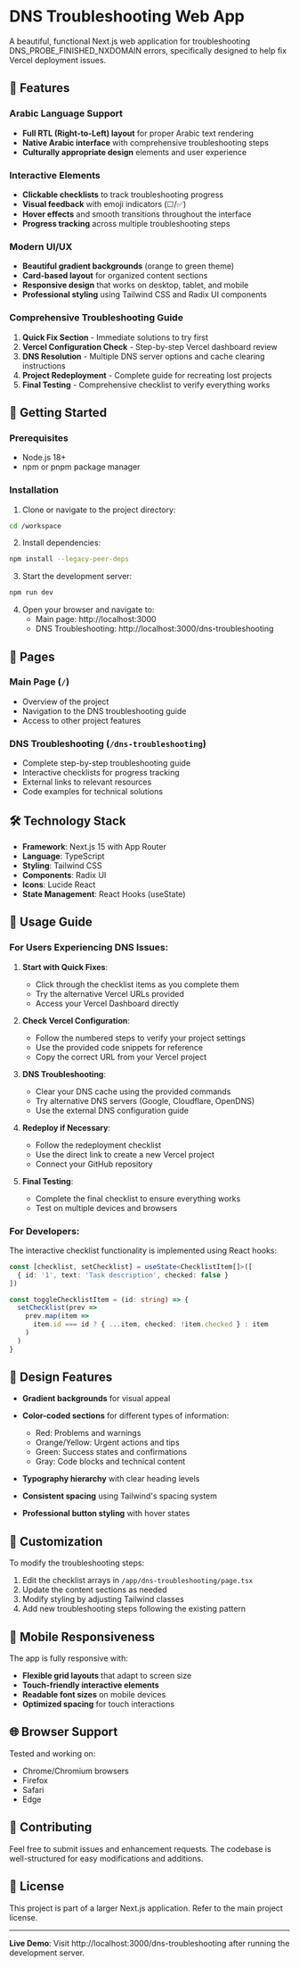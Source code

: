 # DNS Troubleshooting Web App

A beautiful, functional Next.js web application for troubleshooting DNS_PROBE_FINISHED_NXDOMAIN errors, specifically designed to help fix Vercel deployment issues.

## 🌟 Features

### Arabic Language Support
- **Full RTL (Right-to-Left) layout** for proper Arabic text rendering
- **Native Arabic interface** with comprehensive troubleshooting steps
- **Culturally appropriate design** elements and user experience

### Interactive Elements
- **Clickable checklists** to track troubleshooting progress
- **Visual feedback** with emoji indicators (☐/✅)
- **Hover effects** and smooth transitions throughout the interface
- **Progress tracking** across multiple troubleshooting steps

### Modern UI/UX
- **Beautiful gradient backgrounds** (orange to green theme)
- **Card-based layout** for organized content sections
- **Responsive design** that works on desktop, tablet, and mobile
- **Professional styling** using Tailwind CSS and Radix UI components

### Comprehensive Troubleshooting Guide
1. **Quick Fix Section** - Immediate solutions to try first
2. **Vercel Configuration Check** - Step-by-step Vercel dashboard review
3. **DNS Resolution** - Multiple DNS server options and cache clearing instructions
4. **Project Redeployment** - Complete guide for recreating lost projects
5. **Final Testing** - Comprehensive checklist to verify everything works

## 🚀 Getting Started

### Prerequisites
- Node.js 18+ 
- npm or pnpm package manager

### Installation

1. Clone or navigate to the project directory:
```bash
cd /workspace
```

2. Install dependencies:
```bash
npm install --legacy-peer-deps
```

3. Start the development server:
```bash
npm run dev
```

4. Open your browser and navigate to:
   - Main page: http://localhost:3000
   - DNS Troubleshooting: http://localhost:3000/dns-troubleshooting

## 📱 Pages

### Main Page (`/`)
- Overview of the project
- Navigation to the DNS troubleshooting guide
- Access to other project features

### DNS Troubleshooting (`/dns-troubleshooting`)
- Complete step-by-step troubleshooting guide
- Interactive checklists for progress tracking
- External links to relevant resources
- Code examples for technical solutions

## 🛠️ Technology Stack

- **Framework**: Next.js 15 with App Router
- **Language**: TypeScript
- **Styling**: Tailwind CSS
- **Components**: Radix UI
- **Icons**: Lucide React
- **State Management**: React Hooks (useState)

## 📖 Usage Guide

### For Users Experiencing DNS Issues:

1. **Start with Quick Fixes**:
   - Click through the checklist items as you complete them
   - Try the alternative Vercel URLs provided
   - Access your Vercel Dashboard directly

2. **Check Vercel Configuration**:
   - Follow the numbered steps to verify your project settings
   - Use the provided code snippets for reference
   - Copy the correct URL from your Vercel project

3. **DNS Troubleshooting**:
   - Clear your DNS cache using the provided commands
   - Try alternative DNS servers (Google, Cloudflare, OpenDNS)
   - Use the external DNS configuration guide

4. **Redeploy if Necessary**:
   - Follow the redeployment checklist
   - Use the direct link to create a new Vercel project
   - Connect your GitHub repository

5. **Final Testing**:
   - Complete the final checklist to ensure everything works
   - Test on multiple devices and browsers

### For Developers:

The interactive checklist functionality is implemented using React hooks:

```typescript
const [checklist, setChecklist] = useState<ChecklistItem[]>([
  { id: '1', text: 'Task description', checked: false }
])

const toggleChecklistItem = (id: string) => {
  setChecklist(prev =>
    prev.map(item =>
      item.id === id ? { ...item, checked: !item.checked } : item
    )
  )
}
```

## 🎨 Design Features

- **Gradient backgrounds** for visual appeal
- **Color-coded sections** for different types of information:
  - Red: Problems and warnings
  - Orange/Yellow: Urgent actions and tips  
  - Green: Success states and confirmations
  - Gray: Code blocks and technical content

- **Typography hierarchy** with clear heading levels
- **Consistent spacing** using Tailwind's spacing system
- **Professional button styling** with hover states

## 🔧 Customization

To modify the troubleshooting steps:

1. Edit the checklist arrays in `/app/dns-troubleshooting/page.tsx`
2. Update the content sections as needed
3. Modify styling by adjusting Tailwind classes
4. Add new troubleshooting steps following the existing pattern

## 📱 Mobile Responsiveness

The app is fully responsive with:
- **Flexible grid layouts** that adapt to screen size
- **Touch-friendly interactive elements**
- **Readable font sizes** on mobile devices
- **Optimized spacing** for touch interactions

## 🌐 Browser Support

Tested and working on:
- Chrome/Chromium browsers
- Firefox
- Safari
- Edge

## 🤝 Contributing

Feel free to submit issues and enhancement requests. The codebase is well-structured for easy modifications and additions.

## 📄 License

This project is part of a larger Next.js application. Refer to the main project license.

---

**Live Demo**: Visit http://localhost:3000/dns-troubleshooting after running the development server.